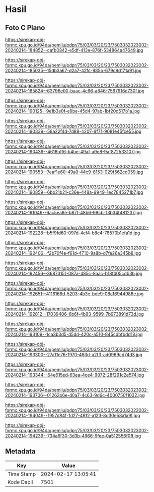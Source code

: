 # Hasil

## Foto C Plano

https://sirekap-obj-formc.kpu.go.id/94da/pemilu/pdpr/75/03/03/20/23/7503032023002-20240214-184852--cafb0842-e5df-413e-876f-534864a47649.jpg

https://sirekap-obj-formc.kpu.go.id/94da/pemilu/pdpr/75/03/03/20/23/7503032023002-20240214-185035--15db3a67-d2a7-42fc-885b-679c8d171a91.jpg

https://sirekap-obj-formc.kpu.go.id/94da/pemilu/pdpr/75/03/03/20/23/7503032023002-20240214-185824--63796e00-baac-4c66-a646-7567916d730f.jpg

https://sirekap-obj-formc.kpu.go.id/94da/pemilu/pdpr/75/03/03/20/23/7503032023002-20240214-190125--9e1b3e0f-e9be-45d4-97ab-1bf20d517b1a.jpg

https://sirekap-obj-formc.kpu.go.id/94da/pemilu/pdpr/75/03/03/20/23/7503032023002-20240214-190339--58a22f4d-7d89-4207-9f71-9081e45fce55.jpg

https://sirekap-obj-formc.kpu.go.id/94da/pemilu/pdpr/75/03/03/20/23/7503032023002-20240214-190439--4618bff6-b4be-49af-a9e8-9af872533107.jpg

https://sirekap-obj-formc.kpu.go.id/94da/pemilu/pdpr/75/03/03/20/23/7503032023002-20240214-190553--7eaf1e60-49a0-44c9-8153-029f562cd059.jpg

https://sirekap-obj-formc.kpu.go.id/94da/pemilu/pdpr/75/03/03/20/23/7503032023002-20240214-190859--6bb21b21-c36e-448a-9949-1ec7845271b7.jpg

https://sirekap-obj-formc.kpu.go.id/94da/pemilu/pdpr/75/03/03/20/23/7503032023002-20240214-191049--6ac5ea8e-b87f-48b6-98cb-13b34bf81237.jpg

https://sirekap-obj-formc.kpu.go.id/94da/pemilu/pdpr/75/03/03/20/23/7503032023002-20240214-192228--b5f9fd60-097d-4cf4-b8c4-78570b1efa1d.jpg

https://sirekap-obj-formc.kpu.go.id/94da/pemilu/pdpr/75/03/03/20/23/7503032023002-20240214-192406--f2b70f4e-f61d-4710-9a8b-d7fe26a345b8.jpg

https://sirekap-obj-formc.kpu.go.id/94da/pemilu/pdpr/75/03/03/20/23/7503032023002-20240214-192456--36873151-087a-485c-8aac-b18f405cdb3b.jpg

https://sirekap-obj-formc.kpu.go.id/94da/pemilu/pdpr/75/03/03/20/23/7503032023002-20240214-192651--4116168d-5203-4b3e-bde9-08a16944988e.jpg

https://sirekap-obj-formc.kpu.go.id/94da/pemilu/pdpr/75/03/03/20/23/7503032023002-20240214-192812--17039406-6b6f-4b93-9599-7b973891d73d.jpg

https://sirekap-obj-formc.kpu.go.id/94da/pemilu/pdpr/75/03/03/20/23/7503032023002-20240214-193109--1ca3b3d5-d5dd-420c-a510-845cdbfbdd18.jpg

https://sirekap-obj-formc.kpu.go.id/94da/pemilu/pdpr/75/03/03/20/23/7503032023002-20240214-193300--27a11e76-1970-463d-a2f3-ad0969cd74d3.jpg

https://sirekap-obj-formc.kpu.go.id/94da/pemilu/pdpr/75/03/03/20/23/7503032023002-20240214-193344--64e615ed-93ea-4ce4-9072-28f291c2e574.jpg

https://sirekap-obj-formc.kpu.go.id/94da/pemilu/pdpr/75/03/03/20/23/7503032023002-20240214-193706--01262b6e-d0a7-4c63-9d6c-4000750f1032.jpg

https://sirekap-obj-formc.kpu.go.id/94da/pemilu/pdpr/75/03/03/20/23/7503032023002-20240214-194049--1957d84f-1d27-4612-a123-8d30e58a1a9f.jpg

https://sirekap-obj-formc.kpu.go.id/94da/pemilu/pdpr/75/03/03/20/23/7503032023002-20240214-194239--734a6f30-3d3b-4966-9fee-0a512556f0ff.jpg


## Metadata

| Key        | Value               |
| ---------- | ------------------- |
| Time Stamp | 2024-02-17 13:05:41 |
| Kode Dapil | 7501                |



